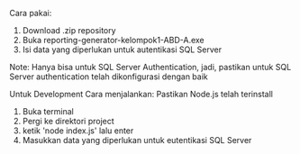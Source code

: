 Cara pakai:
1. Download .zip repository
2. Buka reporting-generator-kelompok1-ABD-A.exe
3. Isi data yang diperlukan untuk autentikasi SQL Server
   
Note: Hanya bisa untuk SQL Server Authentication, jadi, pastikan untuk SQL Server authentication telah dikonfigurasi dengan baik

Untuk Development
Cara menjalankan:
Pastikan Node.js telah terinstall

1. Buka terminal
2. Pergi ke direktori project
3. ketik 'node index.js' lalu enter
4. Masukkan data yang diperlukan untuk eutentikasi SQL Server
